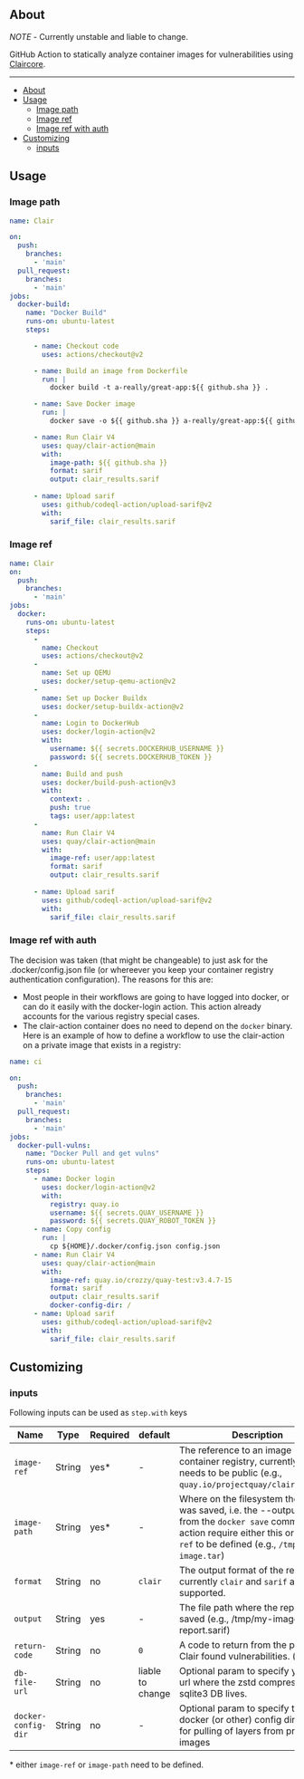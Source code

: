 ## About

*NOTE* - Currently unstable and liable to change.

GitHub Action to statically analyze container images for vulnerabilities using [Claircore](https://github.com/quay/claircore/).

___

- [About](#about)
- [Usage](#usage)
  - [Image path](#image-path)
  - [Image ref](#image-ref)
  - [Image ref with auth](#image-ref-with-auth)
- [Customizing](#customizing)
  - [inputs](#inputs)

## Usage

### Image path

```yaml
name: Clair

on:
  push:
    branches:
      - 'main'
  pull_request:
    branches:
      - 'main'
jobs:
  docker-build:
    name: "Docker Build"
    runs-on: ubuntu-latest
    steps:

      - name: Checkout code
        uses: actions/checkout@v2

      - name: Build an image from Dockerfile
        run: |
          docker build -t a-really/great-app:${{ github.sha }} .

      - name: Save Docker image
        run: |
          docker save -o ${{ github.sha }} a-really/great-app:${{ github.sha }}

      - name: Run Clair V4
        uses: quay/clair-action@main
        with:
          image-path: ${{ github.sha }}
          format: sarif
          output: clair_results.sarif
  
      - name: Upload sarif
        uses: github/codeql-action/upload-sarif@v2
        with:
          sarif_file: clair_results.sarif
```

### Image ref

```yaml
name: Clair
on:
  push:
    branches:
      - 'main'
jobs:
  docker:
    runs-on: ubuntu-latest
    steps:
      -
        name: Checkout
        uses: actions/checkout@v2
      -
        name: Set up QEMU
        uses: docker/setup-qemu-action@v2
      -
        name: Set up Docker Buildx
        uses: docker/setup-buildx-action@v2
      -
        name: Login to DockerHub
        uses: docker/login-action@v2
        with:
          username: ${{ secrets.DOCKERHUB_USERNAME }}
          password: ${{ secrets.DOCKERHUB_TOKEN }}
      -
        name: Build and push
        uses: docker/build-push-action@v3
        with:
          context: .
          push: true
          tags: user/app:latest
      - 
        name: Run Clair V4
        uses: quay/clair-action@main
        with:
          image-ref: user/app:latest
          format: sarif
          output: clair_results.sarif
  
      - name: Upload sarif
        uses: github/codeql-action/upload-sarif@v2
        with:
          sarif_file: clair_results.sarif
```

### Image ref with auth

The decision was taken (that might be changeable) to just ask for the .docker/config.json file (or whereever you keep your container registry authentication configuration). The reasons for this are:
* Most people in their workflows are going to have logged into docker, or can do it easily with the docker-login action. This action already accounts for the various registry special cases.
* The clair-action container does no need to depend on the `docker` binary. 
Here is an example of how to define a workflow to use the clair-action on a private image that exists in a registry:

```yaml
name: ci

on:
  push:
    branches:
      - 'main'
  pull_request:
    branches:
      - 'main'
jobs:
  docker-pull-vulns:
    name: "Docker Pull and get vulns"
    runs-on: ubuntu-latest
    steps:
      - name: Docker login
        uses: docker/login-action@v2
        with:
          registry: quay.io
          username: ${{ secrets.QUAY_USERNAME }}
          password: ${{ secrets.QUAY_ROBOT_TOKEN }}
      - name: Copy config
        run: |
          cp ${HOME}/.docker/config.json config.json
      - name: Run Clair V4
        uses: quay/clair-action@main
        with:
          image-ref: quay.io/crozzy/quay-test:v3.4.7-15
          format: sarif
          output: clair_results.sarif
          docker-config-dir: /
      - name: Upload sarif
        uses: github/codeql-action/upload-sarif@v2
        with:
          sarif_file: clair_results.sarif
```

## Customizing

### inputs

Following inputs can be used as `step.with` keys

| Name                | Type   | Required | default          | Description                                                                                                                                                                                |
| ------------------- | ------ | -------- | ---------------- | ------------------------------------------------------------------------------------------------------------------------------------------------------------------------------------------ |
| `image-ref`         | String | yes*     | -                | The reference to an image in a container registry, currently this needs to be public (e.g., `quay.io/projectquay/clair:nightly`)                                                           |
| `image-path`        | String | yes*     | -                | Where on the filesystem the image was saved, i.e. the --output-flag from the `docker save` command the action require either this or `image-ref` to be defined (e.g., `/tmp/my-image.tar`) |
| `format`            | String | no       | `clair`          | The output format of the report currently `clair` and `sarif` are supported.                                                                                                               |
| `output`            | String | yes      | -                | The file path where the report gets saved (e.g., /tmp/my-image-report.sarif)                                                                                                               |
| `return-code`       | String | no       | `0`              | A code to return from the process if Clair found vulnerabilities. (e.g., `1`)                                                                                                              |
| `db-file-url`       | String | no       | liable to change | Optional param to specify your own url where the zstd compressed sqlite3 DB lives.                                                                                                         |
| `docker-config-dir` | String | no       | -                | Optional param to specify the docker (or other) config dir to allow for pulling of layers from private images                                                                              |


\* either `image-ref` or `image-path` need to be defined.
